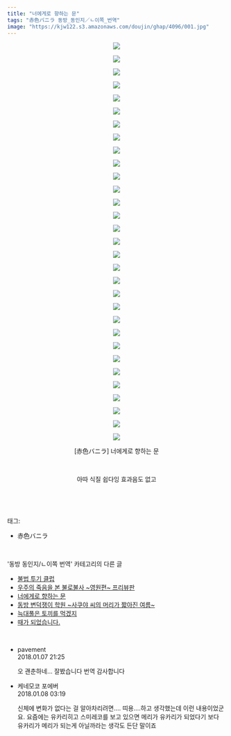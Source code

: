 ```yaml
---
title: "너에게로 향하는 문"
tags: "赤色バニラ 동방_동인지／ㄴ이쪽_번역"
image: "https://kjw122.s3.amazonaws.com/doujin/ghap/4096/001.jpg"
---
```

<div class="article">
<p style="text-align: center; clear: none; float: none;"><img src="{{ site.imgserver5 }}/ghap/4096/001.jpg"/></p>
<p style="text-align: center; clear: none; float: none;"><img src="{{ site.imgserver5 }}/ghap/4096/002.jpg"/></p>
<p style="text-align: center; clear: none; float: none;"><img src="{{ site.imgserver5 }}/ghap/4096/003.jpg"/></p>
<p style="text-align: center; clear: none; float: none;"><img src="{{ site.imgserver5 }}/ghap/4096/004.jpg"/></p>
<p style="text-align: center; clear: none; float: none;"><img src="{{ site.imgserver5 }}/ghap/4096/005.jpg"/></p>
<p style="text-align: center; clear: none; float: none;"><img src="{{ site.imgserver5 }}/ghap/4096/006.jpg"/></p>
<p style="text-align: center; clear: none; float: none;"><img src="{{ site.imgserver5 }}/ghap/4096/007.jpg"/></p>
<p style="text-align: center; clear: none; float: none;"><img src="{{ site.imgserver5 }}/ghap/4096/008.jpg"/></p>
<p style="text-align: center; clear: none; float: none;"><img src="{{ site.imgserver5 }}/ghap/4096/009.jpg"/></p>
<p style="text-align: center; clear: none; float: none;"><img src="{{ site.imgserver5 }}/ghap/4096/010.jpg"/></p>
<p style="text-align: center; clear: none; float: none;"><img src="{{ site.imgserver5 }}/ghap/4096/011.jpg"/></p>
<p style="text-align: center; clear: none; float: none;"><img src="{{ site.imgserver5 }}/ghap/4096/012.jpg"/></p>
<p style="text-align: center; clear: none; float: none;"><img src="{{ site.imgserver5 }}/ghap/4096/013.jpg"/></p>
<p style="text-align: center; clear: none; float: none;"><img src="{{ site.imgserver5 }}/ghap/4096/014.jpg"/></p>
<p style="text-align: center; clear: none; float: none;"><img src="{{ site.imgserver5 }}/ghap/4096/015.jpg"/></p>
<p style="text-align: center; clear: none; float: none;"><img src="{{ site.imgserver5 }}/ghap/4096/016.jpg"/></p>
<p style="text-align: center; clear: none; float: none;"><img src="{{ site.imgserver5 }}/ghap/4096/017.jpg"/></p>
<p style="text-align: center; clear: none; float: none;"><img src="{{ site.imgserver5 }}/ghap/4096/018.jpg"/></p>
<p style="text-align: center; clear: none; float: none;"><img src="{{ site.imgserver5 }}/ghap/4096/019.jpg"/></p>
<p style="text-align: center; clear: none; float: none;"><img src="{{ site.imgserver5 }}/ghap/4096/020.jpg"/></p>
<p style="text-align: center; clear: none; float: none;"><img src="{{ site.imgserver5 }}/ghap/4096/021.jpg"/></p>
<p style="text-align: center; clear: none; float: none;"><img src="{{ site.imgserver5 }}/ghap/4096/022.jpg"/></p>
<p style="text-align: center; clear: none; float: none;"><img src="{{ site.imgserver5 }}/ghap/4096/023.jpg"/></p>
<p style="text-align: center; clear: none; float: none;"><img src="{{ site.imgserver5 }}/ghap/4096/024.jpg"/></p>
<p style="text-align: center; clear: none; float: none;"><img src="{{ site.imgserver5 }}/ghap/4096/025.jpg"/></p>
<p style="text-align: center; clear: none; float: none;"><img src="{{ site.imgserver5 }}/ghap/4096/026.jpg"/></p>
<p style="text-align: center; clear: none; float: none;"><img src="{{ site.imgserver5 }}/ghap/4096/027.jpg"/></p>
<p style="text-align: center; clear: none; float: none;"><img src="{{ site.imgserver5 }}/ghap/4096/028.jpg"/></p>
<p style="text-align: center; clear: none; float: none;"><img src="{{ site.imgserver5 }}/ghap/4096/029.jpg"/></p>
<p style="text-align: center; clear: none; float: none;"><img src="{{ site.imgserver5 }}/ghap/4096/030.jpg"/></p>
<p style="text-align: center; clear: none; float: none;"><img src="{{ site.imgserver5 }}/ghap/4096/031.jpg"/></p>
<p style="text-align: center; clear: none; float: none;">[赤色バニラ] 너에게로 향하는 문</p>
<p style="text-align: center; clear: none; float: none;"><br/></p>
<p style="text-align: center; clear: none; float: none;">아따 식질 쉽다잉 효과음도 없고</p>
<p><br/></p>
</div><br/>
<div class="tagTrail">
<p>태그: </p>
<ul>
<li>赤色バニラ</li>
</ul>
</div><br/>
<div class="another">
<p>'동방 동인지/ㄴ이쪽 번역' 카테고리의 다른 글</p>
<ul>
<li><a href="/ghap_4098">불법 투기 클럽</a></li>
<li><a href="/ghap_4097">우주의 죽음을 본 불로불사 ~영원편~ 프리뷰판</a></li>
<li><a href="/ghap_4096">너에게로 향하는 문</a></li>
<li><a href="/ghap_4095">동방 변덕쟁이 학원 ~사쿠야 씨의 머리가 짧아진 여름~</a></li>
<li><a href="/ghap_4088">늑대풀은 토끼를 먹겠지</a></li>
<li><a href="/ghap_4082">때가 되었습니다.</a></li>
</ul>
</div><br/>
<div class="cb_module cb_fluid">
<div class="cb_wrt cb_profile">
<div class="comment">
<ul>
<li class="cb_thumb_off" id="comment15168702">
<div class="cb_comment_area">
<div class="cb_info_area">
<div class="cb_section">
<span class="cb_nick_name">pavement</span>
</div>
<div class="cb_section">
<span class="cb_date">2018.01.07 21:25 </span>
</div>
</div>
<div class="cb_dsc_comment">
<p class="cb_dsc">
											오 괜춘하네... 잘봤습니다 번역 감사합니다
										</p>
</div>
</div></li>
<li class="cb_thumb_off" id="comment15168918">
<div class="cb_comment_area">
<div class="cb_info_area">
<div class="cb_section">
<span class="cb_nick_name">케네모코 포에버</span>
</div>
<div class="cb_section">
<span class="cb_date">2018.01.08 03:19 </span>
</div>
</div>
<div class="cb_dsc_comment">
<p class="cb_dsc">
											신체에 변화가 없다는 걸 알아차리려면.... 띠용....하고 생각했는데 이런 내용이었군요. 요즘에는 유카리히고 스미레코를 보고 있으면 메리가 유카리가 되었다기 보다 유카리가 메리가 되는게 아닐까라는 생각도 든단 말이죠
										</p>
</div>
</div></li>
</ul>
</div>
</div><!-- commentList close -->
</div><br/>
